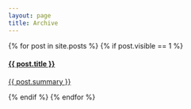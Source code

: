 ```yaml
---
layout: page
title: Archive
---
```

<div class="post ml0">
	{% for post in site.posts %}
	  {% if post.visible == 1 %}
		<a href="{{ post.url | prepend: site.baseurl }}" class="post-link">
			<h4 class="post-title">{{ post.title }}</h4>
			<p class="post-summary">{{ post.summary }}</p>
		</a>
	  {% endif %}
	{% endfor %}
</div>
